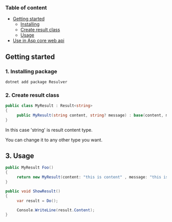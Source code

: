 ### Table of content
- [Getting started](#getting-started)
    - [Installing](#1-Installing-package)
    - [Create result class](#2-Create-result-class)
    - [Usage](#3-Usage)
- [Use in Asp core web api]()



## Getting started
### 1. Installing package
  ```bash
  dotnet add package Resulver
  ```


### 2. Create result class
 ```csharp
 public class MyResult : Result<string>
 {
      public MyResult(string content, string? message) : base(content, message) { }
 }
 ```
  In this case 'string' is result content type.
  
  You can change it to any other type you want.

  ## 3. Usage
   ```csharp
   public MyResult Foo()
   {
        return new MyResult(content: "this is content" , message: "this is message");
   }

   public void ShowResult()
   {
        var result = Do();
  
        Console.WriteLine(result.Content);
   }  
   ```
